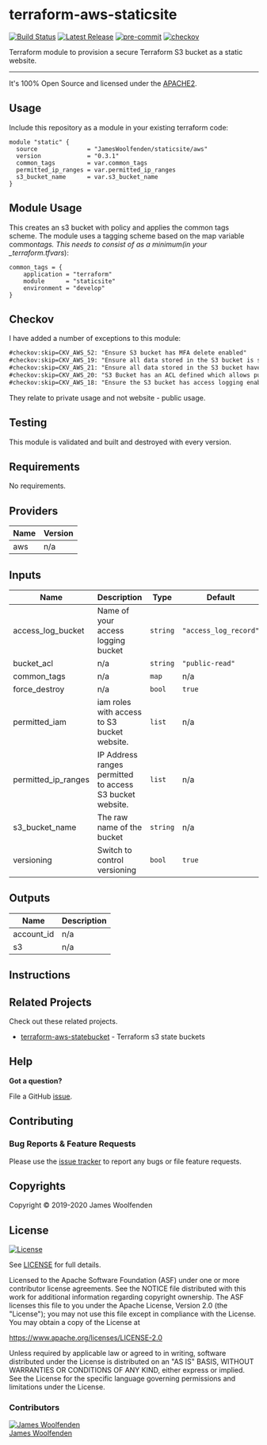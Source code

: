 # terraform-aws-staticsite

[![Build Status](https://github.com/JamesWoolfenden/terraform-aws-staticsite/workflows/Verify%20and%20Bump/badge.svg?branch=master)](https://github.com/JamesWoolfenden/terraform-aws-staticsite)
[![Latest Release](https://img.shields.io/github/release/JamesWoolfenden/terraform-aws-staticsite.svg)](https://github.com/JamesWoolfenden/terraform-aws-staticsite/releases/latest)
[![pre-commit](https://img.shields.io/badge/pre--commit-enabled-brightgreen?logo=pre-commit&logoColor=white)](https://github.com/pre-commit/pre-commit)
[![checkov](https://img.shields.io/badge/checkov-verified-brightgreen)](https://www.checkov.io/)

Terraform module to provision a secure Terraform S3 bucket as a static website.

---

It's 100% Open Source and licensed under the [APACHE2](LICENSE).

## Usage

Include this repository as a module in your existing terraform code:

```hcl
module "static" {
  source              = "JamesWoolfenden/staticsite/aws"
  version             = "0.3.1"
  common_tags         = var.common_tags
  permitted_ip_ranges = var.permitted_ip_ranges
  s3_bucket_name      = var.s3_bucket_name
}
```

## Module Usage

This creates an s3 bucket with policy and applies the common tags scheme.
The module uses a tagging scheme based on the map variable common*tags.
This needs to consist of as a minimum(in your \_terraform.tfvars*):

```HCL
common_tags = {
    application = "terraform"
    module      = "staticsite"
    environment = "develop"
}
```

## Checkov

I have added a number of exceptions to this module:

```markdown
#checkov:skip=CKV_AWS_52: "Ensure S3 bucket has MFA delete enabled"
#checkov:skip=CKV_AWS_19: "Ensure all data stored in the S3 bucket is securely encrypted at rest"
#checkov:skip=CKV_AWS_21: "Ensure all data stored in the S3 bucket have versioning enabled"
#checkov:skip=CKV_AWS_20: "S3 Bucket has an ACL defined which allows public READ access."
#checkov:skip=CKV_AWS_18: "Ensure the S3 bucket has access logging enabled"
```

They relate to private usage and not website - public usage.

## Testing

This module is validated and built and destroyed with every version.

<!-- BEGINNING OF PRE-COMMIT-TERRAFORM DOCS HOOK -->
## Requirements

No requirements.

## Providers

| Name | Version |
|------|---------|
| aws | n/a |

## Inputs

| Name | Description | Type | Default | Required |
|------|-------------|------|---------|:--------:|
| access\_log\_bucket | Name of your access logging bucket | `string` | `"access_log_record"` | no |
| bucket\_acl | n/a | `string` | `"public-read"` | no |
| common\_tags | n/a | `map` | n/a | yes |
| force\_destroy | n/a | `bool` | `true` | no |
| permitted\_iam | iam roles with access to S3 bucket website. | `list` | n/a | yes |
| permitted\_ip\_ranges | IP Address ranges permitted to access S3 bucket website. | `list` | n/a | yes |
| s3\_bucket\_name | The raw name of the bucket | `string` | n/a | yes |
| versioning | Switch to control versioning | `bool` | `true` | no |

## Outputs

| Name | Description |
|------|-------------|
| account\_id | n/a |
| s3 | n/a |

<!-- END OF PRE-COMMIT-TERRAFORM DOCS HOOK -->

## Instructions

## Related Projects

Check out these related projects.

- [terraform-aws-statebucket](https://github.com/jameswoolfenden/terraform-aws-statebucket) - Terraform s3 state buckets

## Help

**Got a question?**

File a GitHub [issue](https://github.com/JamesWoolfenden/terraform-aws-staticsite/issues).

## Contributing

### Bug Reports & Feature Requests

Please use the [issue tracker](https://github.com/JamesWoolfenden/terraform-aws-staticsite/issues) to report any bugs or file feature requests.

## Copyrights

Copyright © 2019-2020 James Woolfenden

## License

[![License](https://img.shields.io/badge/License-Apache%202.0-blue.svg)](https://opensource.org/licenses/Apache-2.0)

See [LICENSE](LICENSE) for full details.

Licensed to the Apache Software Foundation (ASF) under one
or more contributor license agreements. See the NOTICE file
distributed with this work for additional information
regarding copyright ownership. The ASF licenses this file
to you under the Apache License, Version 2.0 (the
"License"); you may not use this file except in compliance
with the License. You may obtain a copy of the License at

<https://www.apache.org/licenses/LICENSE-2.0>

Unless required by applicable law or agreed to in writing,
software distributed under the License is distributed on an
"AS IS" BASIS, WITHOUT WARRANTIES OR CONDITIONS OF ANY
KIND, either express or implied. See the License for the
specific language governing permissions and limitations
under the License.

### Contributors

[![James Woolfenden][jameswoolfenden_avatar]][jameswoolfenden_homepage]<br/>[James Woolfenden][jameswoolfenden_homepage]

[jameswoolfenden_homepage]: https://github.com/jameswoolfenden
[jameswoolfenden_avatar]: https://github.com/jameswoolfenden.png?size=150
[github]: https://github.com/jameswoolfenden
[linkedin]: https://www.linkedin.com/in/jameswoolfenden/
[twitter]: https://twitter.com/JimWoolfenden
[share_twitter]: https://twitter.com/intent/tweet/?text=terraform-aws-staticsite&url=https://github.com/JamesWoolfenden/terraform-aws-staticsite
[share_linkedin]: https://www.linkedin.com/shareArticle?mini=true&title=terraform-aws-staticsite&url=https://github.com/JamesWoolfenden/terraform-aws-staticsite
[share_reddit]: https://reddit.com/submit/?url=https://github.com/JamesWoolfenden/terraform-aws-staticsite
[share_facebook]: https://facebook.com/sharer/sharer.php?u=https://github.com/JamesWoolfenden/terraform-aws-staticsite
[share_email]: mailto:?subject=terraform-aws-staticsite&body=https://github.com/JamesWoolfenden/terraform-aws-staticsite
